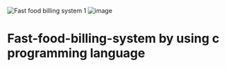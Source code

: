 ![Fast food billing system 1](https://user-images.githubusercontent.com/102294639/161004174-69c580c6-221c-4078-bb41-8776662b1238.png)
![image](https://user-images.githubusercontent.com/102294639/161004719-d1f8f51c-7833-48a7-8b29-703a0b7c0c84.png)

# Fast-food-billing-system by using c programming language
